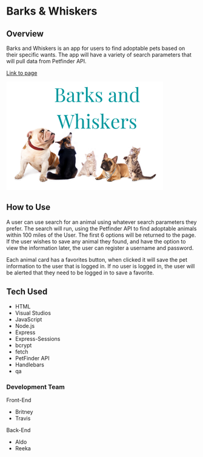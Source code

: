 # Barks & Whiskers

## Overview
Barks and Whiskers is an app for users to find adoptable pets based on their specific wants. The app will have a variety of search parameters that will pull data from Petfinder API. 

[Link to page]()

![](views/images/logo.png)

## How to Use
A user can use search for an animal using whatever search parameters they prefer. The search will run, using the Petfinder API to find adoptable animals within 100 miles of the User. The first 6 options will be returned to the page. If the user wishes to save any animal they found, and have the option to view the information later, the user can register a username and password. 

Each animal card has a favorites button, when clicked it will save the pet information to the user that is logged in. If no user is logged in, the user will be alerted that they need to be logged in to save a favorite. 

## Tech Used
 
 - HTML
 - Visual Studios
 - JavaScript
 - Node.js
 - Express
 - Express-Sessions
 - bcrypt 
 - fetch 
 - PetFinder API
 - Handlebars
 - qa 

### Development Team
Front-End
- Britney
- Travis

Back-End
- Aldo
- Reeka
